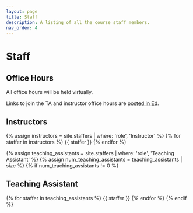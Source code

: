 ```yaml
---
layout: page
title: Staff
description: A listing of all the course staff members.
nav_order: 4
---
```


# Staff

## Office Hours
All office hours will be held virtually.

Links to join the TA and instructor office hours are [posted in Ed](#).

## Instructors

{% assign instructors = site.staffers | where: 'role', 'Instructor' %}
{% for staffer in instructors %}
{{ staffer }}
{% endfor %}

{% assign teaching_assistants = site.staffers | where: 'role', 'Teaching Assistant' %}
{% assign num_teaching_assistants = teaching_assistants | size %}
{% if num_teaching_assistants != 0 %}

## Teaching Assistant

{% for staffer in teaching_assistants %}
{{ staffer }}
{% endfor %}
{% endif %}
